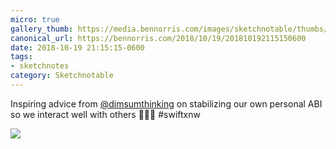 ```yaml
---
micro: true
gallery_thumb: https://media.bennorris.com/images/sketchnotable/thumbs/swift-by-northwest-2018-sketchnotes-09.jpg
canonical_url: https://bennorris.com/2018/10/19/201810192115150600
date: 2018-10-19 21:15:15-0600
tags:
- sketchnotes
category: Sketchnotable
---
```


Inspiring advice from [@dimsumthinking](https://micro.blog/dimsumthinking) on stabilizing our own personal ABI so we interact well with others 📱✍🏼 #swiftxnw

<img src="https://media.bennorris.com/images/sketchnotable/swift-by-northwest-2018/swift-by-northwest-2018-sketchnotes-09.jpg" />
